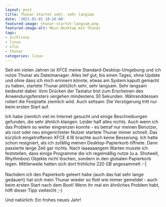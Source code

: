 ```yaml
---
layout: post
title: Thunar startet sehr, sehr langsam
date: '2021-01-01 18:26:00'
featured-image: thunar-startet-langsam.png
featured-image-alt: Mein Desktop mit Thunar
tags:
- archlinux
- linux
- xfce
- thunar
categories: linux
---
```

<p>Seit ein vielen Jahren ist XFCE meine Standard-Desktop-Umgebung und ich nutze Thunar als Dateimanager. Alles lief gut, bis einen Tages, ohne Update und ohne dass ich mich erinnern könnte, etwas am System kaputt gemacht zu haben, startete Thunar plötzlich sehr, sehr langsam. Sehr langsam bedeutet dabei: Vom Drücken der Tastatur bist zum Erscheinen des Anwendungsfensters vergehen mindestens 30 Sekunden. Währenddessen rotiert die Festplatte ziemlich wild. Auch seltsam: Die Verzögerung tritt nur beim ersten Start auf.</p>
<p>Ich habe ziemlich viel im Internet gesucht und einige Beschreibungen gefunden, die sehr ähnlich klangen. Leider half alles nichts. Auch wenn ich das Problem so weiter eingrenzen konnte - es betraf nur meinen Benutzer, als root oder neu eingerichteter Nutzer startete Thunar immer schnell. Das kürzlich eingetroffenen XFCE 4.16 brachte auch keine Besserung. Ich hatte schon resigniert, als ich zufällig meinen Desktop-Papierkorb öffnete. Dann passierte lange Zeit gar nichts. Nach laaaaaangem Warten musste ich feststellen, dass einige Programme die ich regelmäßig nutze (u.a. Shotwell, Rhythmbox) Objekte nicht löschen, sondern in den globalen Papierkorb legen. Mittlerweile hatten sich dort fröhliche 220 GB angesammelt :-|<br><br>Nachdem ich den Papierkorb geleert habe (auch das hat sehr lange gedauert) hat sich mein Thunar wieder so flott wie immer gemeldet - auch beim ersten Start nach dem Boot! Wenn ihr mal ein ähnliches Problem habt, hilft dieser Tipp vielleicht ;-)</p>
<p>Und natürlich: Ein frohes neues Jahr!</p>